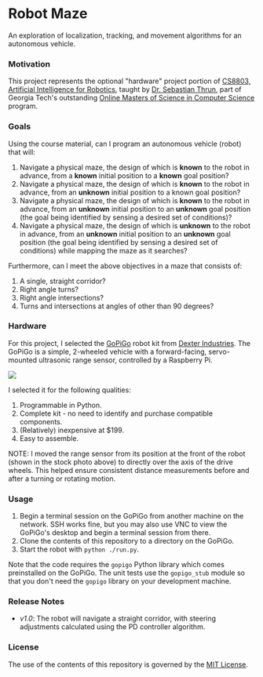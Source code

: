 # Robot Maze

An exploration of localization, tracking, and movement algorithms for an autonomous vehicle.

### Motivation

This project represents the optional "hardware" project portion of [CS8803, Artificial Intelligence for Robotics](http://www.omscs.gatech.edu/cs-8803-artificial-intelligence-robotics/), taught by [Dr. Sebastian Thrun](https://en.wikipedia.org/wiki/Sebastian_Thrun), part of Georgia Tech's outstanding [Online Masters of Science in Computer Science](http://www.omscs.gatech.edu/) program.

### Goals

Using the course material, can I program an autonomous vehicle (robot) that will:

 1. Navigate a physical maze, the design of which is **known** to the robot in advance, from a **known** initial position to a **known** goal position?
 1. Navigate a physical maze, the design of which is **known** to the robot in advance, from an **unknown** initial position to a known goal position?
 1. Navigate a physical maze, the design of which is **known** to the robot in advance, from an **unknown** initial position to an **unknown** goal position (the goal being identified by sensing a desired set of conditions)?
 1. Navigate a physical maze, the design of which is **unknown** to the robot in advance, from an **unknown** initial position to an **unknown** goal position (the goal being identified by sensing a desired set of conditions) while mapping the maze as it searches?
 
Furthermore, can I meet the above objectives in a maze that consists of:

 1. A single, straight corridor?
 1. Right angle turns?
 1. Right angle intersections?
 1. Turns and intersections at angles of other than 90 degrees?

### Hardware

For this project, I selected the [GoPiGo](http://www.dexterindustries.com/gopigo/) robot kit from [Dexter Industries](http://www.dexterindustries.com/).  The GoPiGo is a simple, 2-wheeled vehicle with a forward-facing, servo-mounted ultrasonic range sensor, controlled by a Raspberry Pi.

![](gopigo.jpg)

I selected it for the following qualities:

 1. Programmable in Python.
 1. Complete kit - no need to identify and purchase compatible components.
 1. (Relatively) inexpensive at $199.
 1. Easy to assemble.

NOTE: I moved the range sensor from its position at the front of the robot (shown in the stock photo above) to directly over the axis of the drive wheels.  This helped ensure consistent distance measurements before and after a turning or rotating motion.

### Usage

 1. Begin a terminal session on the GoPiGo from another machine on the network.  SSH works fine, but you may also use VNC to view the GoPiGo's desktop and begin a terminal session from there.
 1. Clone the contents of this repository to a directory on the GoPiGo.
 1. Start the robot with `python ./run.py`.

Note that the code requires the `gopigo` Python library which comes preinstalled on the GoPiGo.  The unit tests use the `gopigo_stub` module so that you don't need the `gopigo` library on your development machine.

### Release Notes
 - _v1.0_: The robot will navigate a straight corridor, with steering adjustments calculated using the PD controller algorithm.

### License

The use of the contents of this repository is governed by the [MIT License](https://github.com/mattskone/robot_maze/blob/develop/LICENSE).

